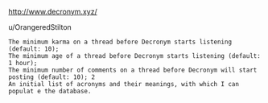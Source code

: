 http://www.decronym.xyz/

u/OrangeredStilton


    The minimum karma on a thread before Decronym starts listening (default: 10);
    The minimum age of a thread before Decronym starts listening (default: 1 hour);
    The minimum number of comments on a thread before Decronym will start posting (default: 10); 2
    An initial list of acronyms and their meanings, with which I can populat e the database.

